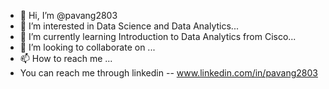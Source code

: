 - 👋 Hi, I’m @pavang2803
- 👀 I’m interested in Data Science and Data Analytics...
- 🌱 I’m currently learning Introduction to Data Analytics from Cisco...
- 💞️ I’m looking to collaborate on ...
- 📫 How to reach me ...
- You can reach me through linkedin -- www.linkedin.com/in/pavang2803


<!---
pavang2803/pavang2803 is a ✨ special ✨ repository because its `README.md` (this file) appears on your GitHub profile.
You can click the Preview link to take a look at your changes.
--->
